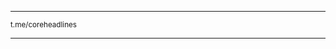 <hr>
<small><a href="https://t.me/coreheadlines" style="font-weight: normal; text-decoration: none;">t.me/coreheadlines</a></small>
<hr>
